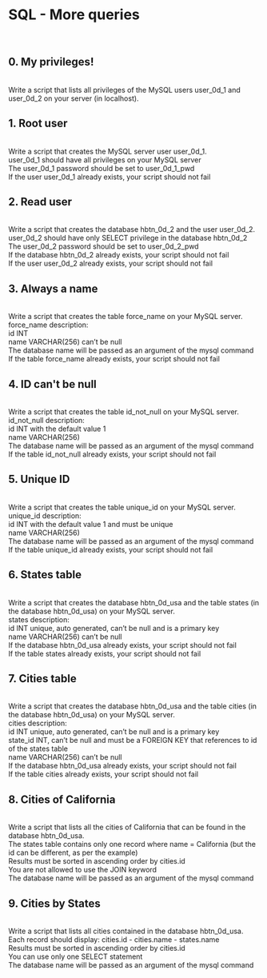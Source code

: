 <h1>SQL - More queries</h2>
<br>
<h2>0. My privileges!</h2>
<br>
Write a script that lists all privileges of the MySQL users user_0d_1 and user_0d_2 on your server (in localhost).

<br>

<h2>1. Root user</h2>
<br>
Write a script that creates the MySQL server user user_0d_1.
<br>
user_0d_1 should have all privileges on your MySQL server<br>
The user_0d_1 password should be set to user_0d_1_pwd<br>
If the user user_0d_1 already exists, your script should not fail<br>
<h2>2. Read user</h2>
<br>
Write a script that creates the database hbtn_0d_2 and the user user_0d_2.
<br>
user_0d_2 should have only SELECT privilege in the database hbtn_0d_2<br>
The user_0d_2 password should be set to user_0d_2_pwd<br>
If the database hbtn_0d_2 already exists, your script should not fail<br>
If the user user_0d_2 already exists, your script should not fail<br>
<h2>3. Always a name</h2>
<br>
Write a script that creates the table force_name on your MySQL server.
<br>
force_name description:<br>
id INT<br>
name VARCHAR(256) can’t be null<br>
The database name will be passed as an argument of the mysql command<br>
If the table force_name already exists, your script should not fail<br>
<h2>4. ID can't be null</h2>
<br>
Write a script that creates the table id_not_null on your MySQL server.
<br>
id_not_null description:<br>
id INT with the default value 1<br>
name VARCHAR(256)<br>
The database name will be passed as an argument of the mysql command<br>
If the table id_not_null already exists, your script should not fail<br>
<h2>5. Unique ID</h2>
<br>
Write a script that creates the table unique_id on your MySQL server.
<br>
unique_id description:<br>
id INT with the default value 1 and must be unique<br>
name VARCHAR(256)<br>
The database name will be passed as an argument of the mysql command<br>
If the table unique_id already exists, your script should not fail<br>
<h2>6. States table</h2>
<br>
Write a script that creates the database hbtn_0d_usa and the table states (in the database hbtn_0d_usa) on your MySQL server.
<br>
states description:<br>
id INT unique, auto generated, can’t be null and is a primary key<br>
name VARCHAR(256) can’t be null<br>
If the database hbtn_0d_usa already exists, your script should not fail<br>
If the table states already exists, your script should not fail<br>
<h2>7. Cities table</h2>
<br>
Write a script that creates the database hbtn_0d_usa and the table cities (in the database hbtn_0d_usa) on your MySQL server.
<br>
cities description:<br>
id INT unique, auto generated, can’t be null and is a primary key<br>
state_id INT, can’t be null and must be a FOREIGN KEY that references to id of the states table<br>
name VARCHAR(256) can’t be null<br>
If the database hbtn_0d_usa already exists, your script should not fail<br>
If the table cities already exists, your script should not fail<br>
<h2>8. Cities of California</h2>
<br>
Write a script that lists all the cities of California that can be found in the database hbtn_0d_usa.
<br>
The states table contains only one record where name = California (but the id can be different, as per the example)<br>
Results must be sorted in ascending order by cities.id<br>
You are not allowed to use the JOIN keyword<br>
The database name will be passed as an argument of the mysql command<br>
<h2>9. Cities by States</h2>
<br>
Write a script that lists all cities contained in the database hbtn_0d_usa.
<br>
Each record should display: cities.id - cities.name - states.name<br>
Results must be sorted in ascending order by cities.id<br>
You can use only one SELECT statement<br>
The database name will be passed as an argument of the mysql command<br>
